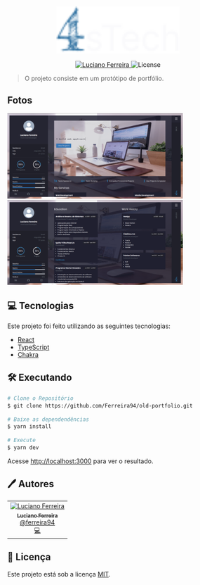 <p align="center">
   <img src="./public/images/logo.svg" alt="To Do" width="280"/>
</p>

<p align="center">
   <a href="https://www.linkedin.com/in/luciano-ferreira-b302b61a7/">
      <img alt="Luciano Ferreira" src="https://img.shields.io/badge/-Luciano Ferreira-E3E627?style=flat&logo=Linkedin&logoColor=black" />
   </a>

  <img alt="License" src="https://img.shields.io/badge/license-MIT-E3E627">
</p>

> O projeto consiste em um protótipo de portfólio.

## Fotos

<div>
   <img src="./public/images/home.svg" width="400px" />
   <img src="./public/images/history.svg" width="400px" />
</div>

## 💻 Tecnologias

Este projeto foi feito utilizando as seguintes tecnologias:

- [React](https://reactjs.org)
- [TypeScript](https://www.typescriptlang.org/)
- [Chakra](https://chakra-ui.com/)

## 🛠️ Executando

```bash
# Clone o Repositório
$ git clone https://github.com/Ferreira94/old-portfolio.git
```

```bash
# Baixe as dependendências
$ yarn install
```

```bash
# Execute
$ yarn dev
```

Acesse <http://localhost:3000> para ver o resultado.

## 🖊️ Autores

<table>
  <tr>
    <td align="center">
      <a href="https://github.com/Ferreira94">
        <img src="https://github.com/Ferreira94.png" width="100px;" alt="Luciano Ferreira"/>
        <br />
        <sub>
          <b>Luciano Ferreira</b>
        </sub>
       </a>
       <br />
       <a href="https://www.linkedin.com/in/luciano-ferreira-b302b61a7/" title="Linkedin">@ferreira94</a>
       <br />
       <a href="https://github.com/Ferreira94?tab=repositories" title="Code">💻</a>
    </td>
  </tr>
</table>

## 📃 Licença

Este projeto está sob a licença [MIT](./LICENSE).
